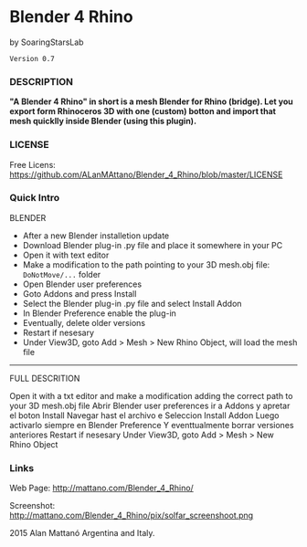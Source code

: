 # Blender 4 Rhino
by SoaringStarsLab


```
Version 0.7
```


### DESCRIPTION

**"A Blender 4 Rhino" in short is a mesh Blender for Rhino (bridge).
Let you export form Rhinoceros 3D with one (custom) botton and import that mesh quicklly inside Blender (using this plugin).**


### LICENSE
Free Licens: https://github.com/ALanMAttano/Blender_4_Rhino/blob/master/LICENSE




### Quick Intro

BLENDER
* After a new Blender installetion update
* Download Blender plug-in .py file and place it somewhere in your PC
* Open it with text editor
* Make a modification to the path pointing to your 3D mesh.obj file: `DoNotMove/...` folder
* Open Blender user preferences
* Goto Addons and press Install
* Select the Blender plug-in .py file and select Install Addon
* In Blender Preference enable the plug-in
* Eventually, delete older versions
* Restart if nesesary
* Under View3D, goto Add > Mesh > New Rhino Object, will load the mesh file



-----------------------
FULL DESCRITION





Open it with a txt editor and 
make a modification adding the correct path to your 3D mesh.obj file
Abrir Blender user preferences
ir a Addons y apretar el boton Install
Navegar hast el archivo e Seleccion Install Addon
Luego activarlo siempre en Blender Preference
Y eventtualmente borrar versiones anteriores
Restart if nesesary
Under View3D, goto Add > Mesh > New Rhino Object









### Links
Web Page: http://mattano.com/Blender_4_Rhino/

Screenshot: http://mattano.com/Blender_4_Rhino/pix/solfar_screenshoot.png


2015 Alan Mattanó Argentina and Italy.
